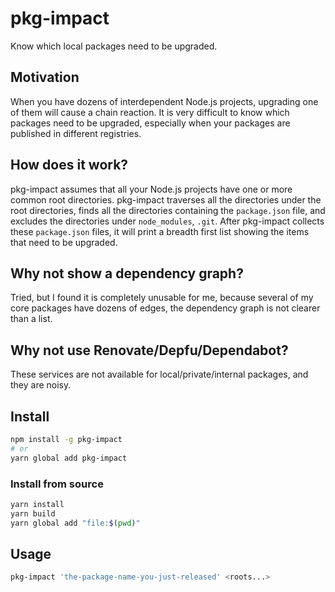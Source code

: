 # pkg-impact

Know which local packages need to be upgraded.

## Motivation

When you have dozens of interdependent Node.js projects,
upgrading one of them will cause a chain reaction.
It is very difficult to know which packages need to be upgraded,
especially when your packages are published in different registries.

## How does it work?

pkg-impact assumes that all your Node.js projects have one or more common root directories.
pkg-impact traverses all the directories under the root directories,
finds all the directories containing the `package.json` file,
and excludes the directories under `node_modules`, `.git`.
After pkg-impact collects these `package.json` files,
it will print a breadth first list showing the items that need to be upgraded.

## Why not show a dependency graph?

Tried, but I found it is completely unusable for me,
because several of my core packages have dozens of edges,
the dependency graph is not clearer than a list.

## Why not use Renovate/Depfu/Dependabot?

These services are not available for local/private/internal packages,
and they are noisy.

## Install

```sh
npm install -g pkg-impact
# or
yarn global add pkg-impact
```

### Install from source

```sh
yarn install
yarn build
yarn global add "file:$(pwd)"
```

## Usage

```sh
pkg-impact 'the-package-name-you-just-released' <roots...>
```
